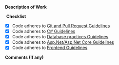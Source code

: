 **Description of Work**

​
**Checklist**

- [x] Code adheres to [Git and Pull Request Guidelines](https://github.com/os2Loop/guidelines/blob/develop/git-guidelines.md)
- [x] Code adheres to [C# Guidelines](https://learn.microsoft.com/en-us/dotnet/csharp/fundamentals/coding-style/coding-conventions)
- [x] Code adheres to [Database practices Guidelines](https://learn.microsoft.com/en-us/sql/relational-databases/sql-server-guides?view=sql-server-ver16)
- [x] Code adheres to [Asp.Net/Asp.Net Core Guidelines](https://learn.microsoft.com/en-us/azure/architecture/best-practices/api-design)
- [x] Code adheres to [Frontend Guidelines](https://angular.io/guide/styleguide)

**Comments (If any)**
